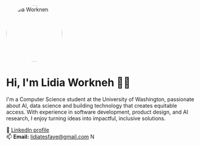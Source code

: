 <img src="https://github.com/user-attachments/assets/ba086dae-7122-46d3-8d55-e3844f7eed6b" width="150" alt="Lidia Workneh" style="border-radius: 90%"> 

# Hi, I'm Lidia Workneh 👋🏽

I'm a Computer Science student at the University of Washington, passionate about AI, data science and building technology that creates equitable access. With experience in software development, product design, and AI research, I enjoy turning ideas into impactful, inclusive solutions.

🔗 [LinkedIn profile](https://linkedin.com/in/your-linkedin-url)  
📫 **Email:** lidiatesfaye@gmail.com
N
<!--
**Springale/springale** is a ✨ _special_ ✨ repository because its `README.md` (this file) appears on your GitHub profile.

Here are some ideas to get you started:

- 🔭 I’m currently working on ...
- 🌱 I’m currently learning ...
- 👯 I’m looking to collaborate on ...
- 🤔 I’m looking for help with ...
- 💬 Ask me about ...
- 📫 How to reach me: ...
- 😄 Pronouns: ...
- ⚡ Fun fact: ...
-->
